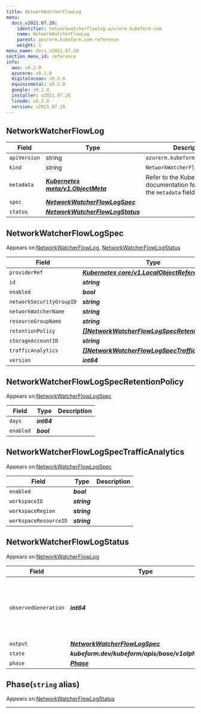 ```yaml
---
title: NetworkWatcherFlowLog
menu:
  docs_v2021.07.28:
    identifier: networkwatcherflowlog-azurerm.kubeform.com
    name: NetworkWatcherFlowLog
    parent: azurerm.kubeform.com-reference
    weight: 1
menu_name: docs_v2021.07.28
section_menu_id: reference
info:
  aws: v0.2.0
  azurerm: v0.2.0
  digitalocean: v0.2.0
  equinixmetal: v0.2.0
  google: v0.2.0
  installer: v2021.07.28
  linode: v0.2.0
  version: v2021.07.28
---
```


## NetworkWatcherFlowLog
| Field | Type | Description |
| ------ | ----- | ----------- |
| `apiVersion` | string | `azurerm.kubeform.com/v1alpha1` |
|    `kind` | string | `NetworkWatcherFlowLog` |
| `metadata` | ***[Kubernetes meta/v1.ObjectMeta](https://v1-18.docs.kubernetes.io/docs/reference/generated/kubernetes-api/v1.18/#objectmeta-v1-meta)***|Refer to the Kubernetes API documentation for the fields of the `metadata` field.|
| `spec` | ***[NetworkWatcherFlowLogSpec](#networkwatcherflowlogspec)***||
| `status` | ***[NetworkWatcherFlowLogStatus](#networkwatcherflowlogstatus)***||
## NetworkWatcherFlowLogSpec

Appears on:[NetworkWatcherFlowLog](#networkwatcherflowlog), [NetworkWatcherFlowLogStatus](#networkwatcherflowlogstatus)

| Field | Type | Description |
| ------ | ----- | ----------- |
| `providerRef` | ***[Kubernetes core/v1.LocalObjectReference](https://v1-18.docs.kubernetes.io/docs/reference/generated/kubernetes-api/v1.18/#localobjectreference-v1-core)***||
| `id` | ***string***||
| `enabled` | ***bool***||
| `networkSecurityGroupID` | ***string***||
| `networkWatcherName` | ***string***||
| `resourceGroupName` | ***string***||
| `retentionPolicy` | ***[[]NetworkWatcherFlowLogSpecRetentionPolicy](#networkwatcherflowlogspecretentionpolicy)***||
| `storageAccountID` | ***string***||
| `trafficAnalytics` | ***[[]NetworkWatcherFlowLogSpecTrafficAnalytics](#networkwatcherflowlogspectrafficanalytics)***| ***(Optional)*** |
| `version` | ***int64***| ***(Optional)*** |
## NetworkWatcherFlowLogSpecRetentionPolicy

Appears on:[NetworkWatcherFlowLogSpec](#networkwatcherflowlogspec)

| Field | Type | Description |
| ------ | ----- | ----------- |
| `days` | ***int64***||
| `enabled` | ***bool***||
## NetworkWatcherFlowLogSpecTrafficAnalytics

Appears on:[NetworkWatcherFlowLogSpec](#networkwatcherflowlogspec)

| Field | Type | Description |
| ------ | ----- | ----------- |
| `enabled` | ***bool***||
| `workspaceID` | ***string***||
| `workspaceRegion` | ***string***||
| `workspaceResourceID` | ***string***||
## NetworkWatcherFlowLogStatus

Appears on:[NetworkWatcherFlowLog](#networkwatcherflowlog)

| Field | Type | Description |
| ------ | ----- | ----------- |
| `observedGeneration` | ***int64***| ***(Optional)*** Resource generation, which is updated on mutation by the API Server.|
| `output` | ***[NetworkWatcherFlowLogSpec](#networkwatcherflowlogspec)***| ***(Optional)*** |
| `state` | ***kubeform.dev/kubeform/apis/base/v1alpha1.State***| ***(Optional)*** |
| `phase` | ***[Phase](#phase)***| ***(Optional)*** |
## Phase(`string` alias)

Appears on:[NetworkWatcherFlowLogStatus](#networkwatcherflowlogstatus)

---
